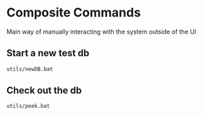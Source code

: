 # Composite Commands

Main way of manually interacting with the system outside of the UI

## Start a new test db   
```bash
utils/newDB.bat
```

## Check out the db
```bash
utils/peek.bat
```